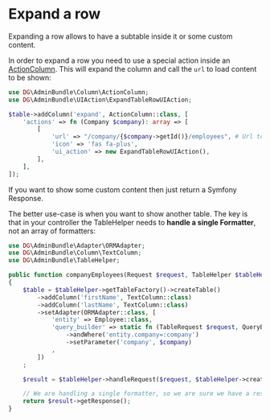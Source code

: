 # Expand a row

Expanding a row allows to have a subtable inside it or some custom content.

In order to expand a row you need to use a special action inside an [ActionColumn](columns.md#actioncolumn). This will expand the column and call the `url` to load content to be shown:

```php
use DG\AdminBundle\Column\ActionColumn;
use DG\AdminBundle\UIAction\ExpandTableRowUIAction;

$table->addColumn('expand', ActionColumn::class, [
    'actions' => fn (Company $company): array => [
        [
            'url' => "/company/{$company->getId()}/employees", # Url to load content from (better to use Router)
            'icon' => 'fas fa-plus',
            'ui_action' => new ExpandTableRowUIAction(),
        ],
    ],
]);
```

If you want to show some custom content then just return a Symfony Response.

The better use-case is when you want to show another table. The key is that in your controller the TableHelper needs to **handle a single Formatter**, not an array of formatters:

```php
use DG\AdminBundle\Adapter\ORMAdapter;
use DG\AdminBundle\Column\TextColumn;
use DG\AdminBundle\TableHelper;

public function companyEmployees(Request $request, TableHelper $tableHelper, Company $company)
{
    $table = $tableHelper->getTableFactory()->createTable()
        ->addColumn('firstName', TextColumn::class)
        ->addColumn('lastName', TextColumn::class)
        ->setAdapter(ORMAdapter::class, [
            'entity' => Employee::class,
            'query_builder' => static fn (TableRequest $request, QueryBuilder $qb) => $qb
                ->andWhere('entity.company=:company')
                ->setParameter('company', $company)
            ,
        ])
    ;

    $result = $tableHelper->handleRequest($request, $tableHelper->createDefaultFormatter($table));

    // We are handling a single formatter, so we are sure we have a response.
    return $result->getResponse();
}
```
